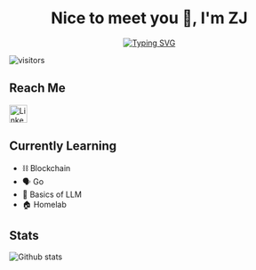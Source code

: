 <h1 align="center">Nice to meet you 👋, I'm ZJ</h1>

<div align="center">

[![Typing SVG](https://readme-typing-svg.demolab.com?font=Source+Code+Pro&size=30&duration=3000&pause=1000&width=435&lines=Student+%40+SIT;Cybersecurity;Web+Developer;Devops)](https://git.io/typing-svg)

</div>

![visitors](https://vbr.nathanchung.dev/badge?page_id=Bread7.Bread7&color=e89bdf)

## Reach Me

<p align="left">
    <a href="https://www.linkedin.com/in/ongzhengjiecyber/">
        <img width="32px" alt="LinkedIn" title="LinkedIn" src="https://i.imgur.com/yRpa1dQ.png"/>
    </a>
    <!--&#8287;&#8287;&#8287;&#8287;&#8287;-->
</p>

## Currently Learning

- ⛓ Blockchain
- 🗣 Go
- 🤖 Basics of LLM
- 🏠 Homelab

## Stats

![Github stats](https://github-readme-stats.vercel.app/api?username=Bread7&show_icons=true&theme=tokyonight&rank_icon=percentile)
